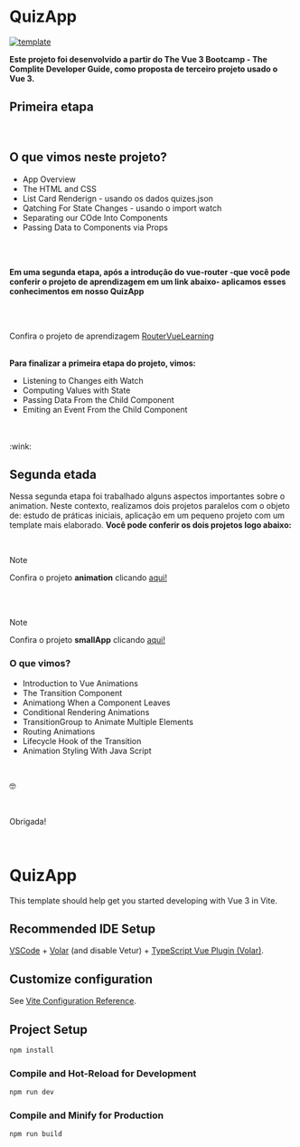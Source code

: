 # QuizApp

[![template](https://drive.google.com/uc?id=1UTXb45RsCmN2RSEfYgIAVMnc5DI-gyI6)](https://youtu.be/Xo1zjRJmMyg)


**Este projeto foi desenvolvido a partir do The Vue 3 Bootcamp - The Complite Developer Guide, como proposta de terceiro projeto usado o Vue 3.**

## Primeira etapa

<br>

## O que vimos neste projeto?
- App Overview
- The HTML and CSS
- List Card Renderign - usando os dados quizes.json
- Qatching For State Changes - usando o import watch
- Separating our COde Into Components
- Passing Data to Components via Props

<br>
<br>

**Em uma segunda etapa, após a introdução do vue-router -que você pode conferir o projeto de aprendizagem em um link abaixo- aplicamos esses conhecimentos em nosso QuizApp**

<br>
<br>

Confira o projeto de aprendizagem [RouterVueLearning](https://github.com/AmandaMatar/RouterVueLearning)
<br>
<br>

**Para finalizar a primeira etapa do projeto, vimos:**
- Listening to Changes eith Watch
- Computing Values with State
- Passing Data From the Child Component
- Emiting an Event From the Child Component

<br>
<br>
 :wink:

## Segunda etada

Nessa segunda etapa foi trabalhado alguns aspectos importantes sobre o animation. Neste contexto, realizamos dois projetos paralelos com o objeto de: estudo de práticas iniciais, aplicação em um pequeno projeto com um template mais elaborado. **Você pode conferir os dois projetos logo abaixo:**

 <br>

> [!NOTE]
> Confira o projeto **animation** clicando [aqui!](https://github.com/AmandaMatar/animation)

<br>
<br>

> [!NOTE]
> Confira o projeto **smallApp** clicando [aqui!](https://github.com/AmandaMatar/smallApp)

### O que vimos?

- Introduction to Vue Animations
- The Transition Component
- Animationg When a Component Leaves
- Conditional Rendering Animations
- TransitionGroup to Animate Multiple Elements
- Routing Animations
- Lifecycle Hook of the Transition
- Animation Styling With Java Script

 <br>

:nerd_face:

 <br>

 Obrigada!

 <br>
 
 
# QuizApp

This template should help get you started developing with Vue 3 in Vite.

## Recommended IDE Setup

[VSCode](https://code.visualstudio.com/) + [Volar](https://marketplace.visualstudio.com/items?itemName=Vue.volar) (and disable Vetur) + [TypeScript Vue Plugin (Volar)](https://marketplace.visualstudio.com/items?itemName=Vue.vscode-typescript-vue-plugin).

## Customize configuration

See [Vite Configuration Reference](https://vitejs.dev/config/).

## Project Setup

```sh
npm install
```

### Compile and Hot-Reload for Development

```sh
npm run dev
```

### Compile and Minify for Production

```sh
npm run build
```
